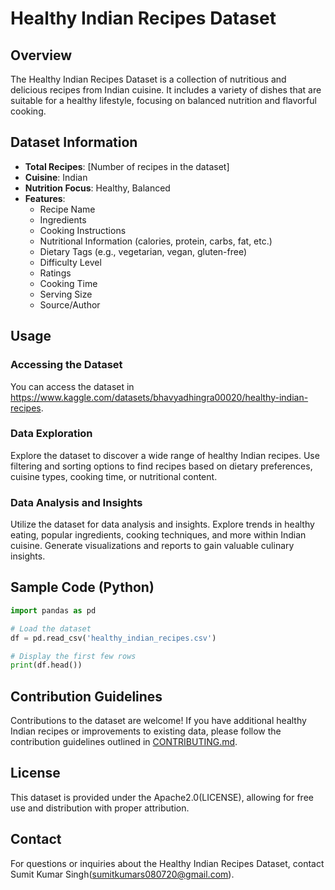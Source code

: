 # Healthy Indian Recipes Dataset

## Overview

The Healthy Indian Recipes Dataset is a collection of nutritious and delicious recipes from Indian cuisine. It includes a variety of dishes that are suitable for a healthy lifestyle, focusing on balanced nutrition and flavorful cooking.

## Dataset Information

- **Total Recipes**: [Number of recipes in the dataset]
- **Cuisine**: Indian
- **Nutrition Focus**: Healthy, Balanced
- **Features**:
  - Recipe Name
  - Ingredients
  - Cooking Instructions
  - Nutritional Information (calories, protein, carbs, fat, etc.)
  - Dietary Tags (e.g., vegetarian, vegan, gluten-free)
  - Difficulty Level
  - Ratings
  - Cooking Time
  - Serving Size
  - Source/Author

## Usage

### Accessing the Dataset

You can access the dataset in https://www.kaggle.com/datasets/bhavyadhingra00020/healthy-indian-recipes. 

### Data Exploration

Explore the dataset to discover a wide range of healthy Indian recipes. Use filtering and sorting options to find recipes based on dietary preferences, cuisine types, cooking time, or nutritional content.

### Data Analysis and Insights

Utilize the dataset for data analysis and insights. Explore trends in healthy eating, popular ingredients, cooking techniques, and more within Indian cuisine. Generate visualizations and reports to gain valuable culinary insights.

## Sample Code (Python)

```python
import pandas as pd

# Load the dataset
df = pd.read_csv('healthy_indian_recipes.csv')

# Display the first few rows
print(df.head())
```

## Contribution Guidelines

Contributions to the dataset are welcome! If you have additional healthy Indian recipes or improvements to existing data, please follow the contribution guidelines outlined in [CONTRIBUTING.md](CONTRIBUTING.md).

## License

This dataset is provided under the Apache2.0(LICENSE), allowing for free use and distribution with proper attribution.

## Contact

For questions or inquiries about the Healthy Indian Recipes Dataset, contact Sumit Kumar Singh(sumitkumars080720@gmail.com).



